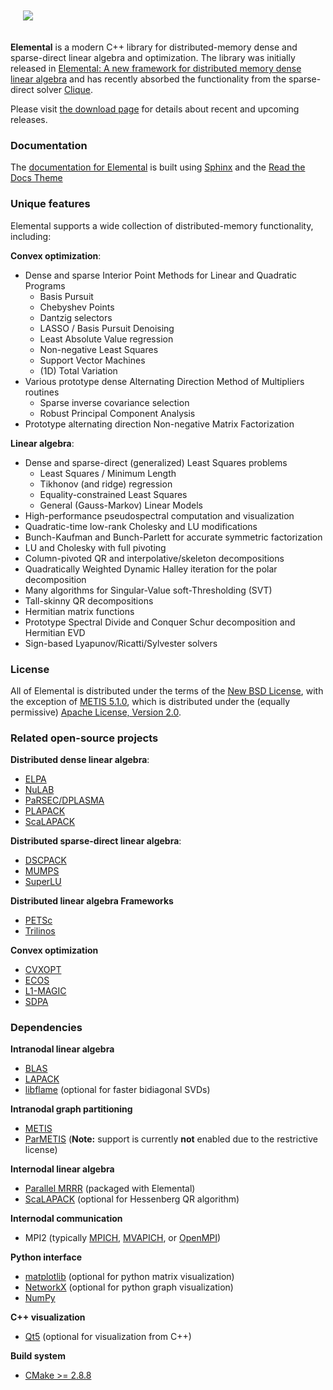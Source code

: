 <p align="left" style="padding: 20px">
<img src="http://libelemental.org/_static/elemental.png">
</p>

**Elemental** is a modern C++ library for distributed-memory dense and 
sparse-direct linear algebra and optimization.
The library was initially released in
[Elemental: A new framework for distributed memory dense linear algebra](https://dl.acm.org/citation.cfm?doid=2427023.2427030) 
and has recently absorbed the functionality from the sparse-direct solver
[Clique](http://www.github.com/poulson/Clique.git).

Please visit [the download page](http://libelemental.org/download/) for 
details about recent and upcoming releases.

### Documentation

The [documentation for Elemental](http://libelemental.org/documentation) is built using [Sphinx](http://sphinx.pocoo.org) and the [Read the Docs Theme](http://docs.readthedocs.org/en/latest/theme.html)

### Unique features

Elemental supports a wide collection of distributed-memory functionality, 
including:

**Convex optimization**:
* Dense and sparse Interior Point Methods for Linear and Quadratic Programs
    - Basis Pursuit
    - Chebyshev Points
    - Dantzig selectors
    - LASSO / Basis Pursuit Denoising
    - Least Absolute Value regression
    - Non-negative Least Squares
    - Support Vector Machines
    - (1D) Total Variation
* Various prototype dense Alternating Direction Method of Multipliers routines
    - Sparse inverse covariance selection
    - Robust Principal Component Analysis
* Prototype alternating direction Non-negative Matrix Factorization

**Linear algebra**:
* Dense and sparse-direct (generalized) Least Squares problems
    - Least Squares / Minimum Length
    - Tikhonov (and ridge) regression
    - Equality-constrained Least Squares
    - General (Gauss-Markov) Linear Models
* High-performance pseudospectral computation and visualization
* Quadratic-time low-rank Cholesky and LU modifications
* Bunch-Kaufman and Bunch-Parlett for accurate symmetric factorization
* LU and Cholesky with full pivoting
* Column-pivoted QR and interpolative/skeleton decompositions
* Quadratically Weighted Dynamic Halley iteration for the polar decomposition
* Many algorithms for Singular-Value soft-Thresholding (SVT)
* Tall-skinny QR decompositions
* Hermitian matrix functions
* Prototype Spectral Divide and Conquer Schur decomposition and Hermitian EVD
* Sign-based Lyapunov/Ricatti/Sylvester solvers

### License

All of Elemental is distributed under the terms of the 
[New BSD License](http://www.opensource.org/licenses/bsd-license.php), 
with the exception of 
[METIS 5.1.0](http://glaros.dtc.umn.edu/gkhome/metis/metis/overview), 
which is distributed under the (equally permissive) 
[Apache License, Version 2.0](http://www.apache.org/licenses/LICENSE-2.0.html).

### Related open-source projects

**Distributed dense linear algebra**:

* [ELPA](http://elpa.rzg.mpg.de)
* [NuLAB](https://github.com/solomonik/NuLAB)
* [PaRSEC/DPLASMA](http://icl.eecs.utk.edu/projectsdev/parsec/index.html)
* [PLAPACK](http://www.cs.utexas.edu/~plapack)
* [ScaLAPACK](http://www.netlib.org/scalapack) 

**Distributed sparse-direct linear algebra**:

* [DSCPACK](http://www.cse.psu.edu/~raghavan/Dscpack/)
* [MUMPS](http://mumps.enseeiht.fr/)
* [SuperLU](http://crd-legacy.lbl.gov/~xiaoye/SuperLU/)

**Distributed linear algebra Frameworks**

* [PETSc](https://www.mcs.anl.gov/petsc/)
* [Trilinos](http://trilinos.sandia.gov)

**Convex optimization**

* [CVXOPT](http://cvxopt.org/)
* [ECOS](https://github.com/embotech/ecos)
* [L1-MAGIC](http://users.ece.gatech.edu/~justin/l1magic/)
* [SDPA](http://sdpa.sourceforge.net/index.html)

### Dependencies

**Intranodal linear algebra**

* [BLAS](http://netlib.org/blas)
* [LAPACK](http://netlib.org/lapack)
* [libflame](http://www.cs.utexas.edu/~flame/web/libFLAME.html) (optional for faster bidiagonal SVDs)

**Intranodal graph partitioning**

* [METIS](http://glaros.dtc.umn.edu/gkhome/metis/metis/overview)
* [ParMETIS](http://glaros.dtc.umn.edu/gkhome/metis/parmetis/overview) (**Note:** support is currently **not** enabled due to the restrictive license)

**Internodal linear algebra**

* [Parallel MRRR](https://code.google.com/p/pmrrr/) (packaged with Elemental)
* [ScaLAPACK](http://netlib.org/scalapack) (optional for Hessenberg QR algorithm)

**Internodal communication**

* MPI2 (typically [MPICH](http://www.mpich.org/), [MVAPICH](http://mvapich.cse.ohio-state.edu/), or [OpenMPI](http://www.open-mpi.org/))

**Python interface**

* [matplotlib](http://matplotlib.org/) (optional for python matrix visualization)
* [NetworkX](https://networkx.github.io/) (optional for python graph visualization)
* [NumPy](http://www.numpy.org/)

**C++ visualization**

* [Qt5](http://qt-project.org/qt5) (optional for visualization from C++)

**Build system**

* [CMake >= 2.8.8](http://www.cmake.org/)
